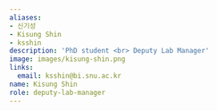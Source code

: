 ```yaml
---
aliases:
- 신기성
- Kisung Shin
- ksshin
description: 'PhD student <br> Deputy Lab Manager'
image: images/kisung-shin.png
links:
  email: ksshin@bi.snu.ac.kr
name: Kisung Shin
role: deputy-lab-manager
---
```

